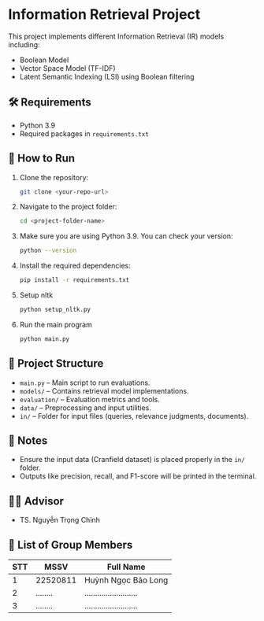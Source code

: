# Information Retrieval Project

This project implements different Information Retrieval (IR) models including:
- Boolean Model
- Vector Space Model (TF-IDF)
- Latent Semantic Indexing (LSI) using Boolean filtering

## 🛠 Requirements

- Python 3.9
- Required packages in `requirements.txt`

## 🚀 How to Run

1. Clone the repository:

   ```bash
   git clone <your-repo-url>

2. Navigate to the project folder:

    ```bash
    cd <project-folder-name>

3. Make sure you are using Python 3.9. You can check your version:

    ```bash
    python --version

4. Install the required dependencies:

    ```bash
    pip install -r requirements.txt

5. Setup nltk

    ```bash
    python setup_nltk.py

6. Run the main program

    ```bash
    python main.py

## 📁 Project Structure

- `main.py` – Main script to run evaluations.
- `models/` – Contains retrieval model implementations.
- `evaluation/` – Evaluation metrics and tools.
- `data/` – Preprocessing and input utilities.
- `in/` – Folder for input files (queries, relevance judgments, documents).

## 📌 Notes

- Ensure the input data (Cranfield dataset) is placed properly in the `in/` folder.
- Outputs like precision, recall, and F1-score will be printed in the terminal.


## 👨‍🏫 Advisor

- TS. Nguyễn Trọng Chỉnh

## 👥 List of Group Members

| STT | MSSV     | Full Name                |
|-----|----------|--------------------------|
| 1   | 22520811 | Huỳnh Ngọc Bảo Long      |
| 2   | ........ | .........................|
| 3   | ........ | .........................|



